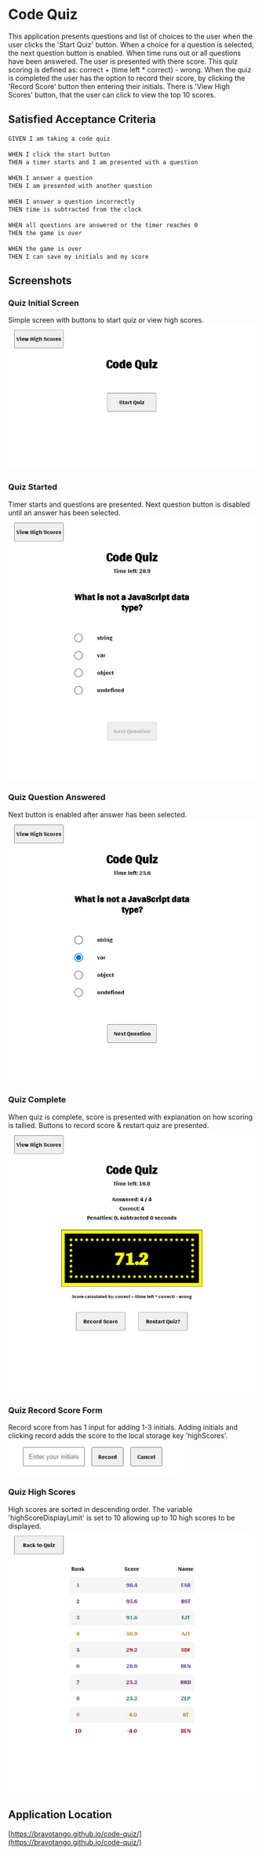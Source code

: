 # Code Quiz

This application presents questions and list of choices to the user when the user clicks the 'Start Quiz' button. When a choice for a question is selected, the next question button is enabled. When time runs out or all questions have been answered. The user is presented with there score. This quiz scoring is defined as: correct + (time left \* correct) - wrong. When the quiz is completed the user has the option to record their score, by clicking the 'Record Score' button then entering their initials. There is 'View High Scores' button, that the user can click to view the top 10 scores.

## Satisfied Acceptance Criteria

```
GIVEN I am taking a code quiz

WHEN I click the start button
THEN a timer starts and I am presented with a question

WHEN I answer a question
THEN I am presented with another question

WHEN I answer a question incorrectly
THEN time is subtracted from the clock

WHEN all questions are answered or the timer reaches 0
THEN the game is over

WHEN the game is over
THEN I can save my initials and my score
```

## Screenshots

### Quiz Initial Screen

Simple screen with buttons to start quiz or view high scores.
![quiz start](./images/quiz-init.png)

### Quiz Started

Timer starts and questions are presented. Next question button is disabled until an answer has been selected.
![quiz question with timer](./images/quiz-question.png)

### Quiz Question Answered

Next button is enabled after answer has been selected.
![quiz next button enabled](./images/quiz-question-answered.png)

### Quiz Complete

When quiz is complete, score is presented with explanation on how scoring is tallied. Buttons to record score & restart quiz are presented.
![quiz complete](./images/quiz-complete.png)

### Quiz Record Score Form

Record score from has 1 input for adding 1-3 initials. Adding initials and clicking record adds the score to the local storage key 'highScores'.
![quiz record score form](./images/quiz-record.png)

### Quiz High Scores

High scores are sorted in descending order. The variable 'highScoreDisplayLimit' is set to 10 allowing up to 10 high scores to be displayed.
![quiz high scores](./images/quiz-high-scores.png)

## Application Location

[https://bravotango.github.io/code-quiz/](https://bravotango.github.io/code-quiz/)
